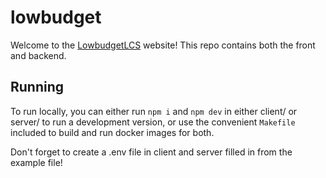 # lowbudget

Welcome to the [LowbudgetLCS](https://lowbudgetlcs.com) website! This repo
contains both the front and backend.

## Running

To run locally, you can either run `npm i` and `npm dev` in either client/ or
server/ to run a development version, or use the convenient `Makefile` included
to build and run docker images for both. 

Don't forget to create a .env file in client and server filled in from the
example file!
